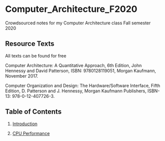 # Computer_Architecture_F2020
Crowdsourced notes for my Computer Architecture class Fall semester 2020

## Resource Texts
All texts can be found for free

Computer Architecture: A Quantitative Approach, 6th Edition, John Hennessy and David Patterson, ISBN: 9780128119051, Morgan Kaufmann, November 2017.

Computer Organization and Design: The Hardware/Software Interface,
Fifth Edition, D. Patterson and J. Hennessy, Morgan Kaufmann Publishers, ISBN-13: 978-0-12-407726-3.

## Table of Contents

1. [Introduction](/notes/intro.md)

2. [CPU Performance](/notes/cpu_performance.md)
